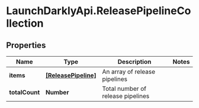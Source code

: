 # LaunchDarklyApi.ReleasePipelineCollection

## Properties

Name | Type | Description | Notes
------------ | ------------- | ------------- | -------------
**items** | [**[ReleasePipeline]**](ReleasePipeline.md) | An array of release pipelines | 
**totalCount** | **Number** | Total number of release pipelines | 


